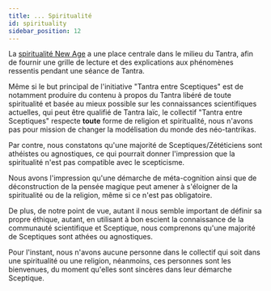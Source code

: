 ```yaml
---
title: ... Spiritualité
id: spirituality
sidebar_position: 12
---
```


La [spiritualité New Age](/docs/what/what-is-new-age) a une place centrale dans le milieu du Tantra, afin de fournir une grille de lecture et des explications aux phénomènes ressentis pendant une séance de Tantra.

Même si le but principal de l'initiative "Tantra entre Sceptiques" est de notamment produire du contenu à propos du Tantra libéré de toute spiritualité et basée au mieux possible sur les connaissances scientifiques actuelles, qui peut être qualifié de Tantra laïc, le collectif "Tantra entre Sceptiques" respecte **toute** forme de religion et spiritualité, nous n'avons pas pour mission de changer la modélisation du monde des néo-tantrikas.

Par contre, nous constatons qu'une majorité de Sceptiques/Zététiciens sont athéistes ou agnostiques, ce qui pourrait donner l'impression que la spiritualité n'est pas compatible avec le scepticisme.

Nous avons l'impression qu'une démarche de méta-cognition ainsi que de déconstruction de la pensée magique peut amener à s'éloigner de la spiritualité ou de la religion, même si ce n'est pas obligatoire.

De plus, de notre point de vue, autant il nous semble important de définir sa propre éthique, autant, en utilisant à bon escient la connaissance de la communauté scientifique et Sceptique, nous comprenons qu'une majorité de Sceptiques sont athées ou agnostiques.

Pour l'instant, nous n'avons aucune personne dans le collectif qui soit dans une spiritualité ou une religion, néanmoins, ces personnes sont les bienvenues, du moment qu'elles sont sincères dans leur démarche Sceptique.
